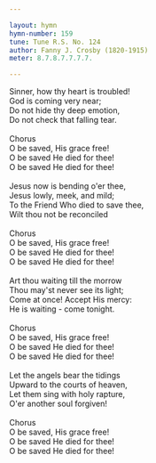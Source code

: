 ```yaml
---

layout: hymn
hymn-number: 159
tune: Tune R.S. No. 124
author: Fanny J. Crosby (1820-1915)
meter: 8.7.8.7.7.7.7.

---
```

Sinner, how thy heart is troubled!<br>God is coming very near;<br>Do not hide thy deep emotion,<br>Do not check that falling tear.<br><br>Chorus<br>O be saved, His grace free!<br>O be saved He died for thee!<br>O be saved He died for thee!<br><br>Jesus now is bending o'er thee,<br>Jesus lowly, meek, and mild;<br>To the Friend Who died to save thee,<br>Wilt thou not be reconciled<br><br>Chorus<br>O be saved, His grace free!<br>O be saved He died for thee!<br>O be saved He died for thee!<br><br>Art thou waiting till the morrow<br>Thou may'st never see its light;<br>Come at once! Accept His mercy:<br>He is waiting - come tonight.<br><br>Chorus<br>O be saved, His grace free!<br>O be saved He died for thee!<br>O be saved He died for thee!<br><br>Let the angels bear the tidings<br>Upward to the courts of heaven,<br>Let them sing with holy rapture,<br>O'er another soul forgiven!<br><br>Chorus<br>O be saved, His grace free!<br>O be saved He died for thee!<br>O be saved He died for thee!<br><br><br>
